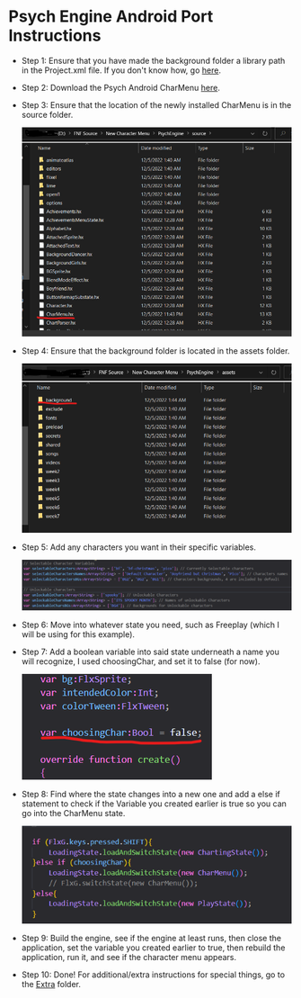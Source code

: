 # Psych Engine Android Port Instructions

-   Step 1: Ensure that you have made the background folder a library path in the Project.xml file. If you don't know how, go [here](../../Main%20Assets%20Needed/).
-   Step 2: Download the Psych Android CharMenu [here](../../PsychEngine-Android/source/CharMenu.hx).
-   Step 3: Ensure that the location of the newly installed CharMenu is in the source folder.

	![Image of Source Folder](../Psych/sourceFolder.png)
	
-   Step 4: Ensure that the background folder is located in the assets folder.

	![Image of Assets Folder](../Psych/assetsFolder.png)
	
-   Step 5: Add any characters you want in their specific variables.

    ![Image of character variables](../Psych/characterVars.png)

-   Step 6: Move into whatever state you need, such as Freeplay (which I will be using for this example).
-   Step 7: Add a boolean variable into said state underneath a name you will recognize, I used choosingChar, and set it to false (for now).

    ![Choose Character Variable](../Psych/choosingChar.png)

-   Step 8: Find where the state changes into a new one and add a else if statement to check if the Variable you created earlier is true so you can go into the CharMenu state.

    ![Changing states](../Psych/changingState.png)

-   Step 9: Build the engine, see if the engine at least runs, then close the application, set the variable you created earlier to true, then rebuild the application, run it, and see if the character menu appears.
-   Step 10: Done! For additional/extra instructions for special things, go to the [Extra](../Extra/) folder.

